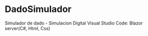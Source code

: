 # DadoSimulador

Simulador de dado - Simulacion Digital 
Visual Studio Code: Blazor server(C#, Html, Css)
